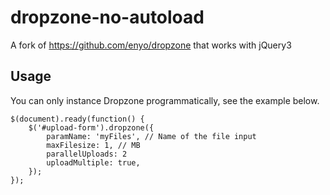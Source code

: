 # dropzone-no-autoload
A fork of https://github.com/enyo/dropzone that works with jQuery3

## Usage
You can only instance Dropzone programmatically, see the example below.

```
$(document).ready(function() {
	$('#upload-form').dropzone({
		paramName: 'myFiles', // Name of the file input
		maxFilesize: 1, // MB
		parallelUploads: 2
		uploadMultiple: true,
	});
});

```
